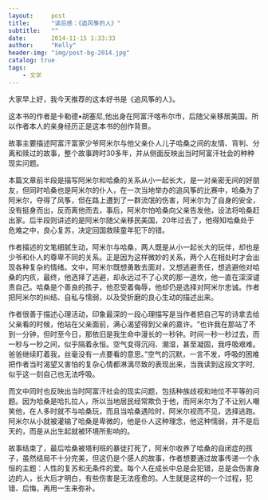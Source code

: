 ```yaml
---
layout:     post
title:      "读后感：《追风筝的人》"
subtitle:   ""
date:       2014-11-15 1:33:33
author:     "Kelly"
header-img: "img/post-bg-2014.jpg"
catalog: true
tags:
    - 文学
---
```

大家早上好，我今天推荐的这本好书是《追风筝的人》。  

这本书的作者是卡勒德•胡塞尼,他出身在阿富汗喀布尔市，后随父亲移居美国。所以作者本人的亲身经历正是这本书的创作背景。  

故事主要描述阿富汗富家少爷阿米尔与他父亲仆人儿子哈桑之间的友情、背判、分离和赎过的故事，整个故事跨时30多年，并从侧面反映出当时阿富汗社会的种种现实问题。  

本篇文章前半段是描写阿米尔和哈桑的关系从小一起长大，是一对亲密无间的好朋友，但同时哈桑也是阿米尔的仆人，在一次当地举办的追风筝的比赛中，哈桑为了阿米尔，夺得了风筝，但在路上遭到了一群流氓的伤害，阿米尔为了自身的安全，没有挺身而出，反而离他而去，事后，阿米尔怕哈桑向父亲告发他，设法将哈桑赶出家。后半段则讲述的是阿米尔随父亲移民美国，20年过去了，他得知哈桑处于危难之中，良心复苏，决定回国救赎童年犯下的错。  

作者描述的文笔细腻生动，阿米尔与哈桑，两人既是从小一起长大的玩伴，却也是少爷和仆人的尊卑不同的关系。正是因为这样微妙的关系，两个人在相处时才会出现各种复杂的情绪。文中，阿米尔既想勇敢去面对，又想逃避责任，想逃避他对哈桑的内疚，最终，他选择了逃避，却永远过不了心灵的那一道坎，他一直在深深谴责自己。哈桑是个善良的孩子，他忍受着侮辱，他却仍是选择对阿米尔忠诚。作者把阿米尔的纠结、自私与懦弱，以及受折磨的良心生动的描述出来。  

作者很善于描述心理活动，印象最深的一段心理描写是当作者把自己写的诗拿去给父亲看的时候，他站在父亲面前，满心渴望得到父亲的嘉许。“也许我在那站了不到一分钟，但时至今日，那依旧是我生命中漫长的一秒钟。时间一秒一秒过去，而一秒与一秒之间，似乎隔着永恒。空气变得沉闷、潮湿，甚至凝固，我呼吸艰难。爸爸继续盯着我，丝毫没有一点要看的意思。”空气的沉默，一言不发，呼吸的困难把作者当时渴望又害怕的复杂心情都淋漓尽致的表现出来，当我读到这段文字时,似乎这一刻自己也无法呼吸。  

而文中同时也反映出当时阿富汗社会的现实问题，包括种族歧视和地位不平等的问题。因为哈桑是哈扎拉人，所以当地居民经常欺负于他，而阿米尔为了不让别人嘲笑他，在人多时就不与哈桑玩，而且当哈桑遇险时，阿米尔视而不见，选择逃跑。阿米尔从小就被灌输了哈桑是卑微的，他是仆人这种理念，他这种懦弱，并不是后天的，而是从出生起就被环境所影响的。  

故事结束了，最后哈桑被塔利班的暴徒打死了，阿米尔收养了哈桑的自闭症的孩子，虽然结局不十分完美，但这仍是个感人的故事，作者想要通过故事传递一个永恒的主题：人性的复苏和无条件的爱。每个人在成长中总是会犯错，总是会伤害身边的人，长大后才明白，有些伤害是无法痊愈的。人生就是这样的一个过程，犯错、后悔，再用一生来弥补。  
